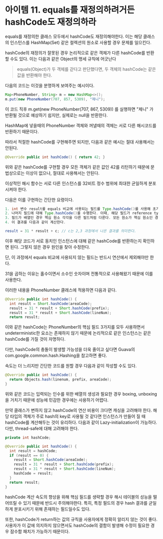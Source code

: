 # 아이템 11. equals를 재정의하려거든 hashCode도 재정의하라

equals를 재정의한 클래스 모두에서 hashCode도 재정의해야한다. 이는 해당 클래스의 인스턴스를 HashMap(Set) 같은 컬렉션의 원소로 사용할 경우 문제를 일으킨다.

hashCode의 재정의가 잘못된 경우 논리적으로 같은 객체가 다른 hashCode를 반환할 수도 있다. 이는 다음과 같은 Object의 명세 규칙에 어긋난다

> equals(Object)가 두 객체를 갇다고 판단했다면, 두 객체의 hashCode는 같은 값을 반환해야 한다.

다음의 코드는 이것을 분명하게 보여주는 예시이다.

```java
Map<PhoneNumber, String> m = new HashMap<>();
m.put(new PhoneNumber(707, 857, 5309), "제니");
```

이 코드 직후 m.get(new PhoneNumber(707, 867, 5309)) 를 실행하면 "제니" 가 반환될 것으로 예상하기 쉽지만, 실제로는 null을 반환한다.

HashMap에 넣을때의 PhoneNumber 객체와 꺼낼때의 객체는 서로 다른 해시코드를 반환하기 때문이다.

따라서 적절한 hashCode를 구현해주면 되지만, 다음과 같은 예시는 절대 사용해서는 안된다.

```java
@Override public int hashCode() { return 42; }
```

위와 같은 hashCode를 구현할 경우 모든 객체가 같은 값인 42를 리턴하기 때문에 문법상으로는 이상이 없으나, 절대로 사용해서는 안된다.

이상적인 해시 함수는 서로 다른 인스턴스를 32비트 정수 범위에 최대한 균일하게 분포시켜야 한다.

다음은 이를 구현하는 간단한 요령이다.

```java
1. int 변수 result를 equals 비교에 사용되는 필드를 Type.hashCode()를 사용해 초기화한다.
2. 나머지 필드에 대해 Type.hashCode()를 수행한다. 이때, 해당 필드가 reference type이면 표준형을 만들어 hashCode를 호출한다. 필드 값이 null이면 0을 사용한다.
3. 필드가 배열인 경우 핵심 원소 각각을 다른 필드처럼 다룬다. 모든 원소가 핵심 원소인 경우 Arrays.hashCode를 사용한다.
4. 이 결과를 다음과 같이 계산한다.

result = 31 * result + c; // c는 2,3 과정에서 나온 결과를 의미한다.
```

이후 해당 코드가 서로 동치인 인스턴스에 대해 같은 hashCode를 반환하는지 확인하면 된다. 그렇지 않은 경우 원인을 찾아 수정한다.

단, 이 과정에서 equals 비교에 사용되지 않는 필드는 반드시 연산에서 제외해야만 한다.

31을 곱하는 이유는 홀수이면서 소수인 숫자이며 전통적으로 사용해왔기 때문에 이를 사용한다.

이러한 내용을 PhoneNumber 클래스에 적용하면 다음과 같다.

```java
@Override public int hashCode() {
  int result = Short.hashCode(areaCode);
  result = 31 * result + Short.hashCode(prefix);
  result = 31 * result + Short.hashCode(lineNum);
  return result;
```

이와 같은 hashCode는 PhoneNumber의 핵심 필드 3가지를 모두 사용하면서 undeterministic한 요소는 존재하지 않기 때문에 논리적으로 같은 인스턴스는 같은 hashCode를 가질 것이 자명하다.

다만, hashCode의 충돌이 발생할 가능성을 더욱 줄이고 싶다면 Guava의 com.google.common.hash.Hashing을 참고하면 좋다.

속도는 더 느리지만 간단한 코드를 원할 경우 다음과 같이 작성할 수도 있다.

```java
@Override public int hashCode() {
  return Objects.hash(linenum, prefix, areaCode);
}
```

위와 같은 코드는 입력되는 인수를 위한 배열의 생성과 필요한 경우 boxing, unboxing을 거치기 때문에 성능에 민감한 경우에는 사용하기 어렵다.

만약 클래스가 변하지 않고 hashCode의 연산 비용이 크다면 캐싱을 고려해야 한다. 해당 타입의 객체가 주로 hash의 key로 사용될 것 같다면 인스턴스가 만들어 질 때 hashCode를 계산해두는 것이 유리하다. 다음과 같이 Lazy-initialization이 가능하다. 다만, thread-safe에 대해 고려해야 한다.

```java
private int hashCode;

@Override public int hashCode() {
  int result = hashCode;
  if (result == 0) {
    result = Short.hashCode(areaCode);
    result = 31 * result + Short.hashCode(prefix);
    result = 31 * result + Short.hashCode(lineNum);
    hashCode = result;
  }
  return result;
}
```

hashCode 계산 속도의 향상을 위해 핵심 필드를 생략할 경우 해시 테이블의 성능을 떨어뜨릴 수 있기 때문에 반드시 주의해야한다. 특히, 특정 필드의 경우 hash 결과를 균일하게 분포시키기 위해 존재하는 필드일수도 있다.

또한, hashCode가 return하는 값의 규칙을 사용자에게 정확히 알리지 않는 것이 좋다. 사용자가 이 값에 의지하지 않으면서도 hashCode의 결함이 발생해 수정이 필요한 경우 잠수함 패치가 가능하기 때문이다.
